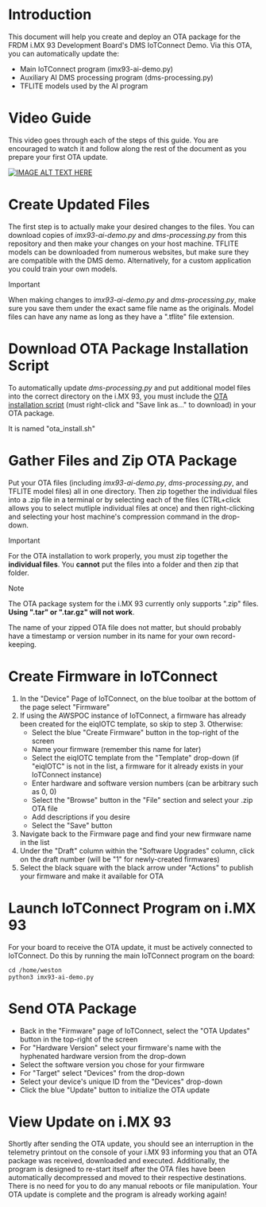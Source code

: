 # Introduction
This document will help you create and deploy an OTA package for the FRDM i.MX 93 Development Board's DMS IoTConnect Demo. Via this OTA, you can automatically update the:
* Main IoTConnect program (imx93-ai-demo.py)
* Auxiliary AI DMS processing program (dms-processing.py)
* TFLITE models used by the AI program

# Video Guide
This video goes through each of the steps of this guide. You are encouraged to watch it and follow along the rest of the document as you prepare your first OTA update.

[![IMAGE ALT TEXT HERE](https://youtu.be/mMbipWsXlpM/0.jpg)](https://youtu.be/mMbipWsXlpM)

# Create Updated Files
The first step is to actually make your desired changes to the files. You can download copies of *imx93-ai-demo.py* and *dms-processing.py* from this repository and then make your changes on your host machine. TFLITE models can be downloaded from numerous websites, but make sure they are compatible with the DMS demo. Alternatively, for a custom application you could train your own models.
>[!IMPORTANT]
>When making changes to *imx93-ai-demo.py* and *dms-processing.py*, make sure you save them under the exact same file name as the originals. Model files can have any name as long as they have a ".tflite" file extension.

# Download OTA Package Installation Script
To automatically update *dms-processing.py* and put additional model files into the correct directory on the i.MX 93, you must include the [OTA installation script](https://github.com/avnet-iotconnect/iotc-python-lite-sdk-demos/blob/main/nxp-frdm-imx-93/dms-demo/scripts/ota_install.sh?raw=1) (must right-click and "Save link as..." to download) in your OTA package. 

It is named "ota_install.sh"

# Gather Files and Zip OTA Package
Put your OTA files (including *imx93-ai-demo.py*, *dms-processing.py*, and TFLITE model files) all in one directory. Then zip together the individual files into a .zip file in a terminal or by selecting each of the files (CTRL+click allows you to select mutliple individual files at once) and then right-clicking and selecting your host machine's compression command in the drop-down.
>[!IMPORTANT]
>For the OTA installation to work properly, you must zip together the **individual files**. You **cannot** put the files into a folder and then zip that folder.

>[!NOTE]
>The OTA package system for the i.MX 93 currently only supports ".zip" files. **Using ".tar" or ".tar.gz" will not work**.

The name of your zipped OTA file does not matter, but should probably have a timestamp or version number in its name for your own record-keeping.

# Create Firmware in IoTConnect
1) In the "Device" Page of IoTConnect, on the blue toolbar at the bottom of the page select "Firmware"
2) If using the AWSPOC instance of IoTConnect, a firmware has already been created for the eiqIOTC template, so skip to step 3. Otherwise:
   * Select the blue "Create Firmware" button in the top-right of the screen
   * Name your firmware (remember this name for later)
   * Select the eiqIOTC template from the "Template" drop-down (if "eiqIOTC" is not in the list, a firmware for it already exists in your IoTConnect instance)
   * Enter hardware and software version numbers (can be arbitrary such as 0, 0)
   * Select the "Browse" button in the "File" section and select your .zip OTA file
   * Add descriptions if you desire
   * Select the "Save" button
3) Navigate back to the Firmware page and find your new firmware name in the list
4) Under the "Draft" column within the "Software Upgrades" column, click on the draft number (will be "1" for newly-created firmwares)
5) Select the black square with the black arrow under "Actions" to publish your firmware and make it available for OTA

# Launch IoTConnect Program on i.MX 93
For your board to receive the OTA update, it must be actively connected to IoTConnect. Do this by running the main IoTConnect program on the board:
```
cd /home/weston
python3 imx93-ai-demo.py
```

# Send OTA Package
* Back in the "Firmware" page of IoTConnect, select the "OTA Updates" button in the top-right of the screen
* For "Hardware Version" select your firmware's name with the hyphenated hardware version from the drop-down
* Select the software version you chose for your firmware
* For "Target" select "Devices" from the drop-down
* Select your device's unique ID from the "Devices" drop-down
* Click the blue "Update" button to initialize the OTA update

# View Update on i.MX 93
Shortly after sending the OTA update, you should see an interruption in the telemetry printout on the console of your i.MX 93 informing you that an OTA package was received, downloaded and executed. Additionally, the program is designed to re-start itself after the OTA files have been automatically decompressed and moved to their respective destinations. There is no need for you to do any manual reboots or file manipulation. Your OTA update is complete and the program is already working again!
